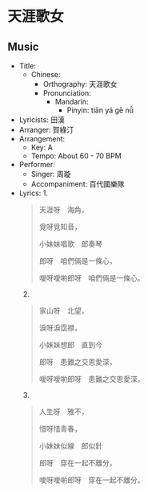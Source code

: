 # 天涯歌女

## Music
- Title:
  - Chinese:
    - Orthography: 天涯歌女
    - Pronunciation:
      - Mandarin:
        - Pinyin: tiān yá gē nǚ
- Lyricists: 田漢
- Arranger: 賀綠汀
- Arrangement:
  - Key: A
  - Tempo: About 60 - 70 BPM
- Performer:
  - Singer: 周璇
  - Accompaniment: 百代國樂隊
- Lyrics:
  1.
    > 天涯呀　海角，
    >
    > 覓呀覓知音，
    >
    > 小妹妹唱歌　郎奏琴
    >
    > 郎呀　咱們倆是一條心，
    >
    > 噯呀噯喲郎呀　咱們倆是一條心。
  2.
    > 家山呀　北望，
    >
    > 淚呀淚霑襟，
    >
    > 小妹妹想郎　直到今
    >
    > 郎呀　患難之交恩愛深，
    >
    > 噯呀噯喲郎呀　患難之交恩愛深。
  3.
    > 人生呀　雅不，
    >
    > 惜呀惜青春，
    >
    > 小妹妹似線　郎似針
    >
    > 郎呀　穿在一起不離分，
    >
    > 噯呀噯喲郎呀　穿在一起不離分。
